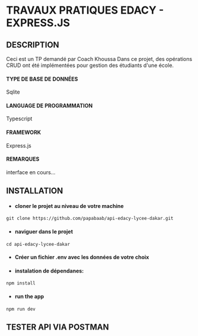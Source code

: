 # TRAVAUX PRATIQUES EDACY - EXPRESS.JS

## DESCRIPTION
Ceci est un TP demandé par Coach Khoussa
Dans ce projet, des opérations CRUD ont été implémentées pour gestion des étudiants d'une école.

#### TYPE DE BASE DE DONNÉES
 Sqlite
#### LANGUAGE DE PROGRAMMATION
 Typescript
#### FRAMEWORK
Express.js
#### REMARQUES
interface en cours...


## INSTALLATION

- #### cloner le projet au niveau de votre machine
`git clone https://github.com/papabaab/api-edacy-lycee-dakar.git`

- #### naviguer dans le projet
`cd api-edacy-lycee-dakar`

- #### Créer un fichier .env avec les données de votre choix

- #### instalation de dépendanes:
`npm install`
- #### run the app
`npm run dev`

## TESTER API VIA POSTMAN

